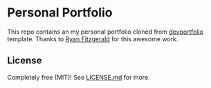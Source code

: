 # Personal Portfolio

This repo contains an my personal portfolio cloned from [devportfolio](https://github.com/RyanFitzgerald/devportfolio) template. Thanks to [Ryan Fitzgerald](https://github.com/RyanFitzgerald) for this awesome work.

## License

Completely free (MIT)! See [LICENSE.md](LICENSE.md) for more.
